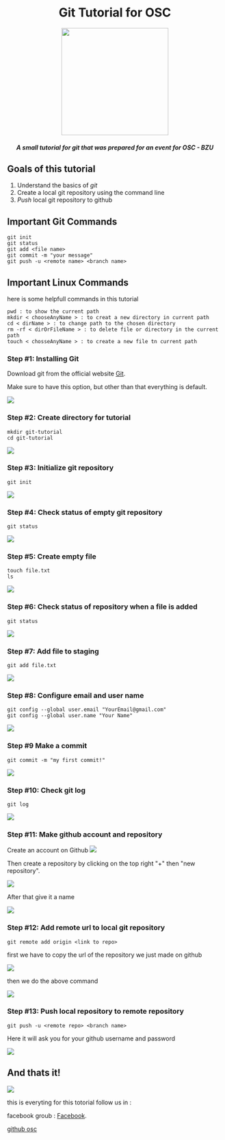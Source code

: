 <div align="center">

# Git Tutorial for OSC

<img src="https://s24255.pcdn.co/wp-content/uploads/2015/02/Git.png" height="250px" width="250px">

##### A small tutorial for git that was prepared for an event for OSC - BZU

</div>

## Goals of this tutorial

1. Understand the basics of *git*
2. Create a local git repository using the command line
3. *Push* local git repository to github


## Important Git Commands
```
git init
git status
git add <file name> 
git commit -m "your message"
git push -u <remote name> <branch name>
```

## Important Linux Commands

here is some helpfull commands in this tutorial

```
pwd : to show the current path
mkdir < chooseAnyName > : to creat a new directory in current path
cd < dirName > : to change path to the chosen directory
rm -rf < dirOrFileName > : to delete file or directory in the current path
touch < chosseAnyName > : to create a new file tn current path
```

### Step #1: Installing Git

Download git from the official website [Git](https://git-scm.com/). 

Make sure to have this option, but other than that everything is default.

<img src="pictures/gitbashsure.png">

### Step #2: Create directory for tutorial
```
mkdir git-tutorial
cd git-tutorial
```

<img src="pictures/step2.png">


### Step #3: Initialize git repository
```
git init
```

<img src="pictures/step3.png">


### Step #4: Check status of empty git repository
```
git status
```

<img src="pictures/step4.png">

### Step #5: Create empty file
```
touch file.txt
ls
```

<img src="pictures/step5.png">


### Step #6: Check status of repository when a file is added
```
git status
```

<img src="pictures/step6.png">

### Step #7: Add file to staging
```
git add file.txt
```

<img src="pictures/step7.png">


### Step #8: Configure email and user name
```
git config --global user.email "YourEmail@gmail.com"
git config --global user.name "Your Name"
```

<img src="pictures/step8.png">

### Step #9 Make a commit
```
git commit -m "my first commit!"
```

<img src="pictures/step9.png">


### Step #10: Check git log
```
git log
```

<img src="pictures/step10.png">

### Step #11: Make github account and repository

Create an account on Github
<img src="pictures/step11.png">

Then create a repository by clicking on the top right "+" then "new repository".

<img src="pictures/step11-1.png">

After that give it a name 

<img src="pictures/step11-2.png">

### Step #12: Add remote url to local git repository
```
git remote add origin <link to repo>
```

first we have to copy the url of the repository we just made on github

<img src="pictures/step12.png">

then we do the above command

<img src="pictures/step12-1.png">

### Step #13: Push local repository to remote repository

```
git push -u <remote repo> <branch name>
```

Here it will ask you for your github username and password

<img src="pictures/step13.png">



## And thats it! 

<img src="pictures/done.png">

this is everyting for this totorial follow us in :

facebook groub : [Facebook](https://www.facebook.com/groups/256253458276184/?ref=bookmarks).

[github osc](https://github.com/OSC-BZU)
